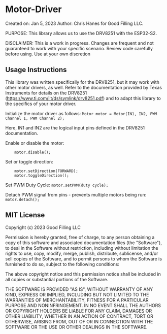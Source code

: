 # Motor-Driver
Created on: Jan 5, 2023
Author: Chris Hanes for Good Filling LLC.

PURPOSE: This library allows us to use the DRV8251 with the ESP32-S2. 

DISCLAIMER: This is a work in progress. Changes are frequent and not guaranteed to work with your specific scenario. Review code carefully before using. Use at your own discretion

## Usage Instructions
This library was written specifically for the DRV8251, but it may work with other motor drivers, as well. Refer to the documentation provided by Texas Instruments for details on the DRV8251 (https://www.ti.com/lit/ds/symlink/drv8251.pdf) and to adapt this library to the specifics of your motor driver.

Initialize the motor driver as follows:
``` Motor motor = Motor(IN1, IN2, PWM Channel 1, PWM Channel 2); ```

Here, IN1 and IN2 are the logical input pins defined in the DRV8251 documentation. 

Enable or disable the motor:
``` motor.enable();
    motor.disable(); 
```

Set or toggle direction:
``` motor.setDirection(BACKWARD);
    motor.setDirection(FORWARD);
    motor.toggleDirection();
```

Set PWM Duty Cycle:
``` motor.setPWM(duty cycle); ```

Detach PWM signal from pins - prevents multiple motors being run:
``` motor.detach(); ```



## MIT License

Copyright (c) 2023 Good Filling LLC

Permission is hereby granted, free of charge, to any person obtaining a copy
of this software and associated documentation files (the "Software"), to deal
in the Software without restriction, including without limitation the rights
to use, copy, modify, merge, publish, distribute, sublicense, and/or sell
copies of the Software, and to permit persons to whom the Software is
furnished to do so, subject to the following conditions:

The above copyright notice and this permission notice shall be included in all
copies or substantial portions of the Software.

THE SOFTWARE IS PROVIDED "AS IS", WITHOUT WARRANTY OF ANY KIND, EXPRESS OR
IMPLIED, INCLUDING BUT NOT LIMITED TO THE WARRANTIES OF MERCHANTABILITY,
FITNESS FOR A PARTICULAR PURPOSE AND NONINFRINGEMENT. IN NO EVENT SHALL THE
AUTHORS OR COPYRIGHT HOLDERS BE LIABLE FOR ANY CLAIM, DAMAGES OR OTHER
LIABILITY, WHETHER IN AN ACTION OF CONTRACT, TORT OR OTHERWISE, ARISING FROM,
OUT OF OR IN CONNECTION WITH THE SOFTWARE OR THE USE OR OTHER DEALINGS IN THE
SOFTWARE.

